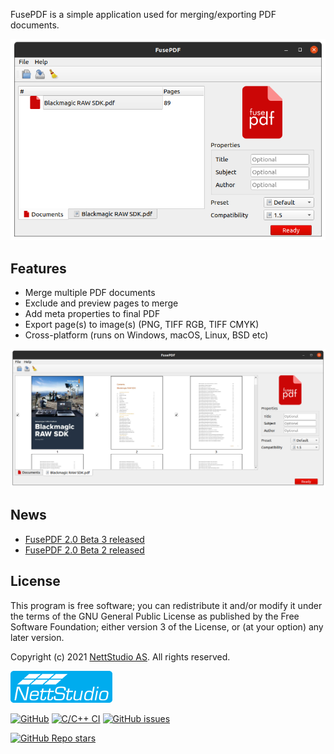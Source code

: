 FusePDF is a simple application used for merging/exporting PDF documents.

![screenshot1](https://github.com/nettstudio/fusepdf/raw/main/assets/fusepdf-screenshot.png "FusePDF screenshot")

## Features

* Merge multiple PDF documents
* Exclude and preview pages to merge
* Add meta properties to final PDF
* Export page(s) to image(s) (PNG, TIFF RGB, TIFF CMYK)
* Cross-platform (runs on Windows, macOS, Linux, BSD etc)

![screenshot2](https://github.com/nettstudio/fusepdf/raw/main/assets/fusepdf-screenshot-2.png "FusePDF screenshot 2")

## News

* [FusePDF 2.0 Beta 3 released](https://github.com/nettstudio/fusepdf/releases/tag/v2.0.0-beta3)
* [FusePDF 2.0 Beta 2 released](https://github.com/nettstudio/fusepdf/releases/tag/v2.0.0-beta2)

## License

This program is free software; you can redistribute it and/or modify it under the terms of the GNU General Public License as published by the Free Software Foundation; either version 3 of the License, or (at your option) any later version.

Copyright (c) 2021 [NettStudio AS](https://nettstudio.no). All rights reserved.

[![NettStudio](https://raw.githubusercontent.com/nettstudio/fusepdf/main/assets/nettstudio.png)](https://nettstudio.no)

[![GitHub](https://img.shields.io/github/license/nettstudio/fusepdf)](https://github.com/nettstudio/fusepdf/blob/main/COPYING) [![C/C++ CI](https://github.com/nettstudio/fusepdf/actions/workflows/c-cpp.yml/badge.svg)](https://github.com/nettstudio/fusepdf/actions/workflows/c-cpp.yml) [![GitHub issues](https://img.shields.io/github/issues/nettstudio/fusepdf)](https://github.com/nettstudio/fusepdf/issues)

[![GitHub Repo stars](https://img.shields.io/github/stars/nettstudio/fusepdf?style=social)](https://github.com/nettstudio/fusepdf)
